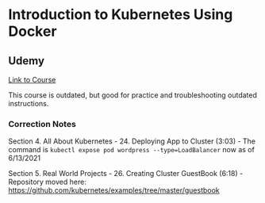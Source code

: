 # Introduction to Kubernetes Using Docker

## Udemy

[Link to Course](https://www.udemy.com/course/introduction-to-kubernetes-using-docker)

This course is outdated, but good for practice and troubleshooting outdated instructions.

### Correction Notes

Section 4. All About Kubernetes
	- 24. Deploying App to Cluster (3:03)
		- The command is `kubectl expose pod wordpress --type=LoadBalancer` now as of 6/13/2021

Section 5. Real World Projects
	- 26. Creating Cluster GuestBook (6:18)
		- Repository moved here: https://github.com/kubernetes/examples/tree/master/guestbook
